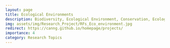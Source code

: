 ```yaml
---
layout: page
title: Ecological Environments
description: Biodiversity, Ecological Environment, Conservation, Ecological Assessments
img: assets/img/Research_Project/RFs_Eco_environment.jpg
redirect: https://canng.github.io/homepage/projects/
importance: 4
category: Research Topics
---
```




